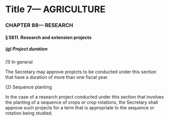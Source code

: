 
# Title 7— AGRICULTURE
### CHAPTER 88— RESEARCH
#### § 5811. Research and extension projects
##### (g) Project duration

(1) In general

The Secretary may approve projects to be conducted under this section that have a duration of more than one fiscal year.

(2) Sequence planting

In the case of a research project conducted under this section that involves the planting of a sequence of crops or crop rotations, the Secretary shall approve such projects for a term that is appropriate to the sequence or rotation being studied.
